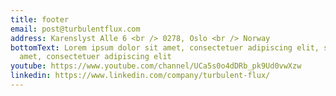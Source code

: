 ```yaml
---
title: footer
email: post@turbulentflux.com
address: Karenslyst Alle 6 <br /> 0278, Oslo <br /> Norway
bottomText: Lorem ipsum dolor sit amet, consectetuer adipiscing elit, sed diam
  amet, consectetuer adipiscing elit
youtube: https://www.youtube.com/channel/UCa5s0o4dDRb_pk9Ud0vwXzw
linkedin: https://www.linkedin.com/company/turbulent-flux/
---
```

